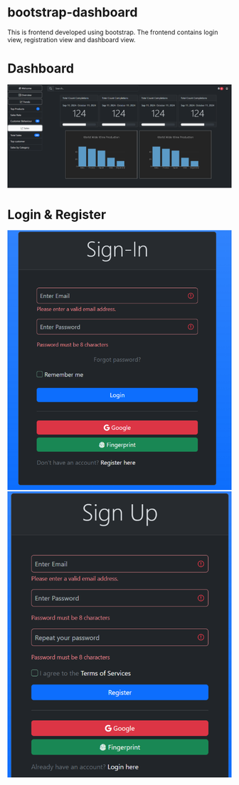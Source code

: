 # bootstrap-dashboard
This is frontend developed using bootstrap. The frontend contains login view, registration view and dashboard view.

# Dashboard
![Alt text](/screenshots/dashboard_view.png?raw=true "Dashboard")
# Login & Register
![Alt text](/screenshots/login_view.png?raw=true "Login")
![Alt text](/screenshots/register_view.png?raw=true "Login")

